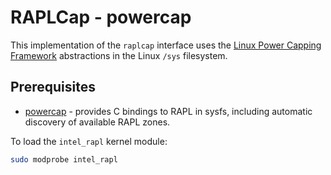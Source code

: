 # RAPLCap - powercap

This implementation of the `raplcap` interface uses the [Linux Power Capping Framework](https://www.kernel.org/doc/Documentation/power/powercap/powercap.txt) abstractions in the Linux `/sys` filesystem.

## Prerequisites

* [powercap](https://github.com/powercap/powercap) - provides C bindings to RAPL in sysfs, including automatic discovery of available RAPL zones.

To load the `intel_rapl` kernel module:

```sh
sudo modprobe intel_rapl
```
